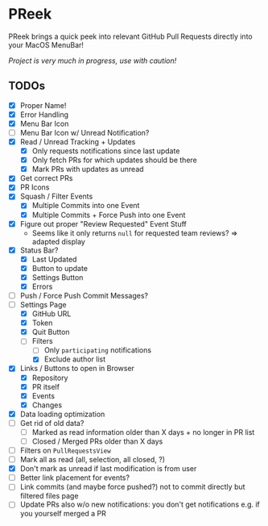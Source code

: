 # PReek

PReek brings a quick peek into relevant GitHub Pull Requests directly into your MacOS MenuBar!

*Project is very much in progress, use with caution!*

## TODOs

- [x] Proper Name!
- [x] Error Handling
- [x] Menu Bar Icon
- [ ] Menu Bar Icon w/ Unread Notification?
- [x] Read / Unread Tracking + Updates
  - [x] Only requests notifications since last update
  - [x] Only fetch PRs for which updates should be there
  - [x] Mark PRs with updates as unread
- [x] Get correct PRs
- [x] PR Icons
- [x] Squash / Filter Events
  - [x] Multiple Commits into one Event
  - [x] Multiple Commits + Force Push into one Event
- [x] Figure out proper "Review Requested" Event Stuff
  - Seems like it only returns `null` for requested team reviews? => adapted display
- [x] Status Bar?
  - [x] Last Updated
  - [x] Button to update
  - [x] Settings Button
  - [x] Errors
- [ ] Push / Force Push Commit Messages?
- [ ] Settings Page
  - [x] GitHub URL
  - [x] Token
  - [x] Quit Button
  - [ ] Filters
    - [ ] Only `participating` notifications
    - [x] Exclude author list
- [x] Links / Buttons to open in Browser
  - [x] Repository
  - [x] PR itself
  - [x] Events
  - [x] Changes
- [x] Data loading optimization
- [ ] Get rid of old data?
  - [ ] Marked as read information older than X days + no longer in PR list
  - [ ] Closed / Merged PRs older than X days
- [ ] Filters on `PullRequestsView`
- [ ] Mark all as read (all, selection, all closed, ?)
- [x] Don't mark as unread if last modification is from user
- [ ] Better link placement for events?
- [ ] Link commits (and maybe force pushed?) not to commit directly but filtered files page
- [ ] Update PRs also w/o new notifications: you don't get notifications e.g. if you yourself merged a PR
